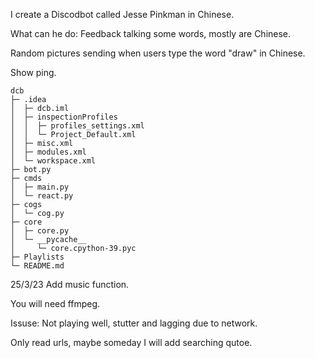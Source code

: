I create a Discodbot called Jesse Pinkman in Chinese.

What can he do: 
Feedback talking some words, mostly are Chinese.

Random pictures sending when users type the word "draw" in Chinese.

Show ping.

```
dcb
├─ .idea
│  ├─ dcb.iml
│  ├─ inspectionProfiles
│  │  ├─ profiles_settings.xml
│  │  └─ Project_Default.xml
│  ├─ misc.xml
│  ├─ modules.xml
│  └─ workspace.xml
├─ bot.py
├─ cmds
│  ├─ main.py
│  └─ react.py
├─ cogs
│  └─ cog.py
├─ core
│  ├─ core.py
│  └─ __pycache__
│     └─ core.cpython-39.pyc
├─ Playlists
└─ README.md

```

25/3/23
Add music function.

You will need ffmpeg.

Issuse:
Not playing well, stutter and lagging due to network.

Only read urls, maybe someday I will add searching qutoe.